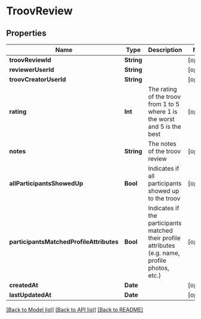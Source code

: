 # TroovReview

## Properties
Name | Type | Description | Notes
------------ | ------------- | ------------- | -------------
**troovReviewId** | **String** |  | [optional] 
**reviewerUserId** | **String** |  | [optional] 
**troovCreatorUserId** | **String** |  | [optional] 
**rating** | **Int** | The rating of the troov from 1 to 5 where 1 is the worst and 5 is the best  | [optional] 
**notes** | **String** | The notes of the troov review  | [optional] 
**allParticipantsShowedUp** | **Bool** | Indicates if all participants showed up to the troov  | [optional] 
**participantsMatchedProfileAttributes** | **Bool** | Indicates if the participants matched their profile attributes (e.g. name, profile photos, etc.)  | [optional] 
**createdAt** | **Date** |  | [optional] 
**lastUpdatedAt** | **Date** |  | [optional] 

[[Back to Model list]](../README.md#documentation-for-models) [[Back to API list]](../README.md#documentation-for-api-endpoints) [[Back to README]](../README.md)


